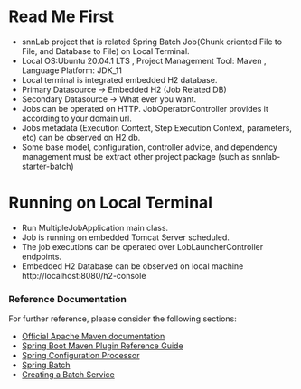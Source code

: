 # Read Me First

* snnLab project that is related Spring Batch Job(Chunk oriented File to File, and Database to File) on Local Terminal.
* Local OS:Ubuntu 20.04.1 LTS , Project Management Tool: Maven , Language Platform: JDK_11
* Local terminal is integrated embedded H2 database.
* Primary Datasource -> Embedded H2 (Job Related DB)
* Secondary Datasource -> What ever you want.
* Jobs can be operated on HTTP. JobOperatorController provides it according to your domain url.
* Jobs metadata (Execution Context, Step Execution Context, parameters, etc) can be observed on H2 db.
* Some base model, configuration, controller advice, and dependency management must be extract other project package (such as snnlab-starter-batch)

# Running on Local Terminal

* Run MultipleJobApplication  main class.
* Job is running on embedded Tomcat Server scheduled.
* The job executions can be operated over LobLauncherController endpoints.
* Embedded H2 Database can be observed on local machine  http://localhost:8080/h2-console

### Reference Documentation
For further reference, please consider the following sections:

* [Official Apache Maven documentation](https://maven.apache.org/guides/index.html)
* [Spring Boot Maven Plugin Reference Guide](https://docs.spring.io/spring-boot/docs/2.4.2/maven-plugin/reference/html/)
* [Spring Configuration Processor](https://docs.spring.io/spring-boot/docs/2.4.2/reference/htmlsingle/#configuration-metadata-annotation-processor)
* [Spring Batch](https://docs.spring.io/spring-boot/docs/2.4.2/reference/htmlsingle/#howto-batch-applications)
* [Creating a Batch Service](https://spring.io/guides/gs/batch-processing/)
